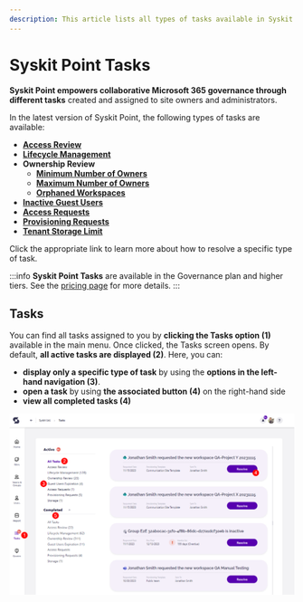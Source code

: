 ```yaml
---
description: This article lists all types of tasks available in Syskit Point.
---
```


# Syskit Point Tasks

**Syskit Point empowers collaborative Microsoft 365 governance through different tasks** created and assigned to site owners and administrators.

In the latest version of Syskit Point, the following types of tasks are available:

* [**Access Review**](../point-collaborators/resolve-governance-tasks/access-review.mdx)
* [**Lifecycle Management**](../point-collaborators/resolve-governance-tasks/lifecycle-management.mdx)
* **Ownership Review**
    * [**Minimum Number of Owners**](../point-collaborators/resolve-governance-tasks/minimum-number-of-owners.md)
    * [**Maximum Number of Owners**](../point-collaborators/resolve-governance-tasks/maximum-number-of-owners.md)
    * [**Orphaned Workspaces**](../point-collaborators/resolve-governance-tasks/orphaned-resources.md)
* [**Inactive Guest Users**](../point-collaborators/resolve-governance-tasks/guest-users-expiration.md)
* [**Access Requests**](../governance-and-automation/access-requests/approval-process.md)
* [**Provisioning Requests**](../governance-and-automation/provisioning/approve-reject-requests.md)
* [**Tenant Storage Limit**](../point-collaborators/resolve-governance-tasks/tenant-storage-limit.md)

Click the appropriate link to learn more about how to resolve a specific type of task.

:::info
**Syskit Point Tasks** are available in the Governance plan and higher tiers. See the [pricing page](https://www.syskit.com/products/point/pricing/) for more details.
:::

## Tasks

You can find all tasks assigned to you by **clicking the Tasks option (1)** available in the main menu.
Once clicked, the Tasks screen opens.
By default, **all active tasks are displayed \(2\)**. Here, you can:
* **display only a specific type of task** by using the **options in the left-hand navigation \(3\)**.
* **open a task** by using **the associated button \(4\)** on the right-hand side
* **view all completed tasks \(4\)**

![Tasks screen](../../static/img/syskit-point-tasks.png)

